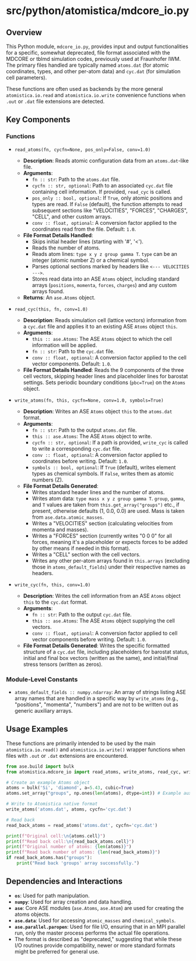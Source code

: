 # src/python/atomistica/mdcore_io.py

## Overview

This Python module, `mdcore_io.py`, provides input and output functionalities for a specific, somewhat deprecated, file format associated with the MDCORE or tblmd simulation codes, previously used at Fraunhofer IWM. The primary files handled are typically named `atoms.dat` (for atomic coordinates, types, and other per-atom data) and `cyc.dat` (for simulation cell parameters).

These functions are often used as backends by the more general `atomistica.io.read` and `atomistica.io.write` convenience functions when `.out` or `.dat` file extensions are detected.

## Key Components

### Functions

*   `read_atoms(fn, cycfn=None, pos_only=False, conv=1.0)`
    *   **Description**: Reads atomic configuration data from an `atoms.dat`-like file.
    *   **Arguments**:
        *   `fn :: str`: Path to the `atoms.dat` file.
        *   `cycfn :: str, optional`: Path to an associated `cyc.dat` file containing cell information. If provided, `read_cyc` is called.
        *   `pos_only :: bool, optional`: If `True`, only atomic positions and types are read. If `False` (default), the function attempts to read subsequent sections like "VELOCITIES", "FORCES", "CHARGES", "CELL", and other custom arrays.
        *   `conv :: float, optional`: A conversion factor applied to the coordinates read from the file. Default: `1.0`.
    *   **File Format Details Handled**:
        *   Skips initial header lines (starting with '#', '<').
        *   Reads the number of atoms.
        *   Reads atom lines: `type x y z group gamma T`. `type` can be an integer (atomic number Z) or a chemical symbol.
        *   Parses optional sections marked by headers like `<--- VELOCITIES --->`.
        *   Stores read data into an ASE `Atoms` object, including standard arrays (`positions`, `momenta`, `forces`, `charges`) and any custom arrays found.
    *   **Returns**: An `ase.Atoms` object.

*   `read_cyc(this, fn, conv=1.0)`
    *   **Description**: Reads simulation cell (lattice vectors) information from a `cyc.dat` file and applies it to an existing ASE `Atoms` object `this`.
    *   **Arguments**:
        *   `this :: ase.Atoms`: The ASE `Atoms` object to which the cell information will be applied.
        *   `fn :: str`: Path to the `cyc.dat` file.
        *   `conv :: float, optional`: A conversion factor applied to the cell vector components. Default: `1.0`.
    *   **File Format Details Handled**: Reads the 9 components of the three cell vectors, skipping header lines and placeholder lines for barostat settings. Sets periodic boundary conditions (`pbc=True`) on the `Atoms` object.

*   `write_atoms(fn, this, cycfn=None, conv=1.0, symbols=True)`
    *   **Description**: Writes an ASE `Atoms` object `this` to the `atoms.dat` format.
    *   **Arguments**:
        *   `fn :: str`: Path to the output `atoms.dat` file.
        *   `this :: ase.Atoms`: The ASE `Atoms` object to write.
        *   `cycfn :: str, optional`: If a path is provided, `write_cyc` is called to write a corresponding `cyc.dat` file.
        *   `conv :: float, optional`: A conversion factor applied to coordinates before writing. Default: `1.0`.
        *   `symbols :: bool, optional`: If `True` (default), writes element types as chemical symbols. If `False`, writes them as atomic numbers (Z).
    *   **File Format Details Generated**:
        *   Writes standard header lines and the number of atoms.
        *   Writes atom data: `type mass x y z group gamma T`. `group`, `gamma`, and `T` values are taken from `this.get_array("groups")` etc., if present, otherwise defaults (1, 0.0, 0.0) are used. Mass is taken from `ase.data.atomic_masses`.
        *   Writes a "VELOCITIES" section (calculating velocities from momenta and masses).
        *   Writes a "FORCES" section (currently writes "0 0 0" for all forces, meaning it's a placeholder or expects forces to be added by other means if needed in this format).
        *   Writes a "CELL" section with the cell vectors.
        *   Writes any other per-atom arrays found in `this.arrays` (excluding those in `atoms_default_fields`) under their respective names as headers.

*   `write_cyc(fn, this, conv=1.0)`
    *   **Description**: Writes the cell information from an ASE `Atoms` object `this` to the `cyc.dat` format.
    *   **Arguments**:
        *   `fn :: str`: Path to the output `cyc.dat` file.
        *   `this :: ase.Atoms`: The ASE `Atoms` object supplying the cell vectors.
        *   `conv :: float, optional`: A conversion factor applied to cell vector components before writing. Default: `1.0`.
    *   **File Format Details Generated**: Writes the specific formatted structure of a `cyc.dat` file, including placeholders for barostat status, initial and final box vectors (written as the same), and initial/final stress tensors (written as zeros).

### Module-Level Constants

*   `atoms_default_fields :: numpy.ndarray`: An array of strings listing ASE array names that are handled in a specific way by `write_atoms` (e.g., "positions", "momenta", "numbers") and are not to be written out as generic auxiliary arrays.

## Usage Examples

These functions are primarily intended to be used by the main `atomistica.io.read()` and `atomistica.io.write()` wrapper functions when files with `.out` or `.dat` extensions are encountered.

```python
from ase.build import bulk
from atomistica.mdcore_io import read_atoms, write_atoms, read_cyc, write_cyc

# Create an example Atoms object
atoms = bulk('Si', 'diamond', a=5.43, cubic=True)
atoms.set_array("groups", np.ones(len(atoms), dtype=int)) # Example auxiliary data

# Write to Atomistica native format
write_atoms('atoms.dat', atoms, cycfn='cyc.dat')

# Read back
read_back_atoms = read_atoms('atoms.dat', cycfn='cyc.dat')

print(f"Original cell:\n{atoms.cell}")
print(f"Read back cell:\n{read_back_atoms.cell}")
print(f"Original number of atoms: {len(atoms)}")
print(f"Read back number of atoms: {len(read_back_atoms)}")
if read_back_atoms.has("groups"):
    print("Read back 'groups' array successfully.")
```

## Dependencies and Interactions

*   **`os`**: Used for path manipulation.
*   **`numpy`**: Used for array creation and data handling.
*   **`ase`**: Core ASE modules (`ase.Atoms`, `ase.Atom`) are used for creating the atoms objects.
*   **`ase.data`**: Used for accessing `atomic_masses` and `chemical_symbols`.
*   **`ase.parallel.paropen`**: Used for file I/O, ensuring that in an MPI parallel run, only the master process performs the actual file operations.
*   The format is described as "deprecated," suggesting that while these I/O routines provide compatibility, newer or more standard formats might be preferred for general use.
```
